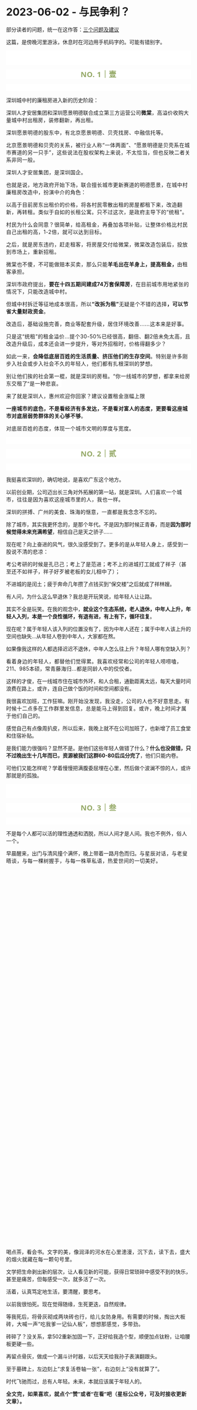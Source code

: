 # 2023-06-02 - 与民争利？

<p style="visibility: visible;">部分读者的问题，统一在这作答：<a target="_blank" href="http://mp.weixin.qq.com/s?__biz=Mzg2MTg2OTYzNQ==&amp;mid=2247483757&amp;idx=1&amp;sn=1f3f21f1da94cc247677c9c4da4e0565&amp;chksm=ce11c241f9664b57924072587043371b9f3ed49bd503f895bf939f0028195ac7e872913a3e4f&amp;scene=21#wechat_redirect" textvalue="天叙 | 产品品级及冲泡建议" linktype="text" imgurl="" imgdata="null" data-itemshowtype="0" tab="innerlink" data-linktype="2" style="visibility: visible;" hasload="1">三个问题及建议</a></p><p style="visibility: visible;">这篇，是傍晚河里游泳，休息时在河边用手机码字的。可能有错别字。</p><p style="outline: 0px;font-family: system-ui, -apple-system, BlinkMacSystemFont, &quot;Helvetica Neue&quot;, &quot;PingFang SC&quot;, &quot;Hiragino Sans GB&quot;, &quot;Microsoft YaHei UI&quot;, &quot;Microsoft YaHei&quot;, Arial, sans-serif;letter-spacing: 0.544px;white-space: normal;background-color: rgb(255, 255, 255);visibility: visible;"><br style="outline: 0px;visibility: visible;"><br style="outline: 0px;visibility: visible;"></p><p style="outline: 0px;letter-spacing: 0.544px;white-space: normal;color: rgb(34, 34, 34);font-family: -apple-system-font, system-ui, &quot;Helvetica Neue&quot;, &quot;PingFang SC&quot;, &quot;Hiragino Sans GB&quot;, &quot;Microsoft YaHei UI&quot;, &quot;Microsoft YaHei&quot;, Arial, sans-serif;background-color: rgb(255, 255, 255);text-align: center;visibility: visible;"><span style="outline: 0px;font-weight: bold;line-height: 25px;color: rgb(149, 169, 103);font-size: 20px;visibility: visible;">NO. 1｜壹</span></p><p style="outline: 0px;letter-spacing: 0.544px;white-space: normal;color: rgb(34, 34, 34);font-family: -apple-system-font, system-ui, &quot;Helvetica Neue&quot;, &quot;PingFang SC&quot;, &quot;Hiragino Sans GB&quot;, &quot;Microsoft YaHei UI&quot;, &quot;Microsoft YaHei&quot;, Arial, sans-serif;background-color: rgb(255, 255, 255);text-align: center;visibility: visible;"><br style="outline: 0px;visibility: visible;"></p><p style="visibility: visible;">深圳城中村的廉租房进入新的历史阶段：<br style="visibility: visible;"></p><p style="visibility: visible;">深圳人才安居集团和深圳愿景明德联合<span style="letter-spacing: 0.034em; visibility: visible;">成立</span><span style="letter-spacing: 0.034em; visibility: visible;">第三方运营公司<strong style="visibility: visible;">微棠</strong></span><span style="letter-spacing: 0.034em; visibility: visible;">，高溢价收购</span><span style="letter-spacing: 0.034em; visibility: visible;">大量城中村</span><span style="letter-spacing: 0.034em; visibility: visible;">出租房，</span><span style="letter-spacing: 0.034em; visibility: visible;">装修翻新，</span><span style="letter-spacing: 0.034em; visibility: visible;">再出租。</span></p><p style="visibility: visible;"><span style="letter-spacing: 0.578px; visibility: visible;">深圳愿景明德的股东中，有北京愿景明德、贝壳找房、中融信托等。</span></p><p style="visibility: visible;"><span style="letter-spacing: 0.578px; visibility: visible;">北京愿景明德和贝壳的关系，被行业人称“一体两面”、“愿景明德是贝壳系在城市赛道的另一只手”，这些说法在股权架构上来说，不太恰当，但也反映二者关系非同一般。</span></p><p style="visibility: visible;"><span style="letter-spacing: 0.578px; visibility: visible;">深圳人才安居集团，是深圳国企。<br style="visibility: visible;"></span></p><p style="visibility: visible;"><span style="letter-spacing: 0.578px; visibility: visible;">也就是说，地方政府开始下场，联合擅长城市更新赛道的明德愿景，在城中村廉租房改造中，</span><span style="letter-spacing: 0.578px; visibility: visible;">扮演中介的角色：</span><span style="letter-spacing: 0.578px; visibility: visible;"></span></p><p style="visibility: visible;"><span style="letter-spacing: 0.578px; visibility: visible;">以高于目前房东出租价的价格，将各村民零散出租的房屋都租下来，改造翻新，再转租。类似于自如的长租公寓。只不过这次，是政府主导下的“统租”。</span></p><p style="visibility: visible;"><span style="letter-spacing: 0.578px; visibility: visible;">村民为什么会同意？很简单，给高租金，再叠加各项补贴，让整体价格比村民自己出租的高，1-2倍，就可以达到目标。</span></p><p style="visibility: visible;"><span style="letter-spacing: 0.578px; visibility: visible;">之后，就是房东违约，赶走租客，将房屋交付给微棠，微棠改造包装后，投放到市场上，重新招租。<br style="visibility: visible;"></span></p><p style="visibility: visible;"><span style="letter-spacing: 0.578px; visibility: visible;">微棠也不傻，不可能做赔本买卖，那么只能<strong style="visibility: visible;">羊毛出在羊身上，提高租金，</strong>由租客承担。<br style="visibility: visible;"></span></p><p style="visibility: visible;"><span style="letter-spacing: 0.578px; visibility: visible;">深圳市政府提出，<strong style="visibility: visible;">要在十四五期间建成74万套保障房</strong>，在目前城市用地紧张的情况下，只能改造城中村。<br style="visibility: visible;"></span></p><p style="visibility: visible;"><span style="letter-spacing: 0.578px; visibility: visible;">但城中村拆迁等征地成本很高，所以<strong style="visibility: visible;">“改拆为租”</strong>无疑是个不错的选择<strong style="visibility: visible;">，可以节省大量财政资金</strong>。</span></p><p><span style="letter-spacing: 0.578px;">改造后，基础设施完善，商业等配套升级，居住环境改善......</span><span style="letter-spacing: 0.578px;">这本来是好事。</span></p><p style="white-space: normal;letter-spacing: 0.578px;"><span style="letter-spacing: 0.578px;">只是这</span><span style="letter-spacing: 0.578px;">“统租</span><span style="letter-spacing: 0.578px;">”的租金溢价...</span><span style="letter-spacing: 0.578px;">提个30-50%已经很高，翻倍、翻2倍</span><span style="letter-spacing: 0.578px;">未免太高，且改造升级后，成本还会进一步提升，等对外招租时，价格得翻多少？</span><span style="letter-spacing: 0.578px;"></span></p><p style="white-space: normal;letter-spacing: 0.578px;"><span style="letter-spacing: 0.578px;">如此一来，<strong>会降低底层百姓的生活质量、挤压他们的生存空间</strong>。特别是许多刚步入社会或步入社会不久的年轻人，他们都有扎根深圳的梦想。</span></p><p style="white-space: normal;letter-spacing: 0.578px;"><span style="letter-spacing: 0.578px;">别让他们挨的社会第一棍，就是深圳的房租。“<span style="font-family: system-ui, -apple-system, BlinkMacSystemFont, &quot;Helvetica Neue&quot;, &quot;PingFang SC&quot;, &quot;Hiragino Sans GB&quot;, &quot;Microsoft YaHei UI&quot;, &quot;Microsoft YaHei&quot;, Arial, sans-serif;letter-spacing: 0.578px;background-color: rgb(255, 255, 255);">你一线城市的梦想，都拿来给房东交租了”是一种悲哀。</span></span></p><p style="white-space: normal;letter-spacing: 0.578px;"><span style="letter-spacing: 0.578px;"><span style="letter-spacing: 0.578px;">来了就是深圳人，惠州欢迎你回家</span><span style="letter-spacing: 0.578px;">？建议设置租金涨幅上限</span></span></p><p style="white-space: normal;letter-spacing: 0.578px;"><strong>一座城市的底色，不是看经济有多发达，不是看对富人的态度，更要看这座城市对底层弱势群体的关心够不够</strong>。</p><p style="white-space: normal;letter-spacing: 0.578px;">对底层百姓的态度，体现一个城市文明的厚度与宽度。</p><p style="outline: 0px;font-family: system-ui, -apple-system, BlinkMacSystemFont, &quot;Helvetica Neue&quot;, &quot;PingFang SC&quot;, &quot;Hiragino Sans GB&quot;, &quot;Microsoft YaHei UI&quot;, &quot;Microsoft YaHei&quot;, Arial, sans-serif;letter-spacing: 0.544px;white-space: normal;background-color: rgb(255, 255, 255);visibility: visible;"><br></p><p style="outline: 0px;letter-spacing: 0.544px;white-space: normal;color: rgb(34, 34, 34);font-family: -apple-system-font, system-ui, &quot;Helvetica Neue&quot;, &quot;PingFang SC&quot;, &quot;Hiragino Sans GB&quot;, &quot;Microsoft YaHei UI&quot;, &quot;Microsoft YaHei&quot;, Arial, sans-serif;background-color: rgb(255, 255, 255);text-align: center;visibility: visible;"><span style="outline: 0px;font-weight: bold;line-height: 25px;color: rgb(149, 169, 103);font-size: 20px;visibility: visible;">NO. 2｜贰</span></p><p style="outline: 0px;letter-spacing: 0.544px;white-space: normal;color: rgb(34, 34, 34);font-family: -apple-system-font, system-ui, &quot;Helvetica Neue&quot;, &quot;PingFang SC&quot;, &quot;Hiragino Sans GB&quot;, &quot;Microsoft YaHei UI&quot;, &quot;Microsoft YaHei&quot;, Arial, sans-serif;background-color: rgb(255, 255, 255);text-align: center;visibility: visible;"><span style="letter-spacing: 0.578px;color: rgba(0, 0, 0, 0.9);font-family: mp-quote, -apple-system-font, BlinkMacSystemFont, &quot;Helvetica Neue&quot;, &quot;PingFang SC&quot;, &quot;Hiragino Sans GB&quot;, &quot;Microsoft YaHei UI&quot;, &quot;Microsoft YaHei&quot;, Arial, sans-serif;text-align: justify;"></span><br></p><p>我挺喜欢深圳的，确切地说，是喜欢广东这个地方。</p><p>以前创业期，公司迈出长三角对外拓展的第一站，就是深圳。<span style="letter-spacing: 0.578px;">人们喜欢一个城市，往往是因为喜欢这座城市里的人，我也一样。</span></p><p><span style="letter-spacing: 0.034em;">深圳的拼搏、广州的美食、珠海的惬意，</span><span style="letter-spacing: 0.034em;">一直</span><span style="letter-spacing: 0.034em;">都是我念念不忘的。</span></p><p>除了城市，其实我更怀念的，是那个年代。不是因为那时候正青春，而是<strong>因为那时候觉得未来充满希望</strong>，相信自己是天之骄子......</p><p>现在呢？向上奋进的风气，很久没感受到了。<span style="letter-spacing: 0.034em;">更多的是从年轻人身上，感受到一股说不清的</span><span style="letter-spacing: 0.034em;">悲凉：</span></p><p><span style="letter-spacing: 0.034em;"></span><span style="letter-spacing: 0.034em;">考公考研</span><span style="letter-spacing: 0.034em;">的时候是孔已己；考上了是范进；</span><span style="letter-spacing: 0.034em;">考不上的进城打工就成了祥子（甚至还不如祥子，祥子好歹被老板的女儿相中了）；</span></p><p>不进城的是闰土；疲于奔命几年攒了点钱买到“保交楼”之后就成了祥林嫂。</p><p>有人问，为什么这么早退休？我总是开玩笑说，给年轻人让让路。<br></p><p>其实不全是玩笑。在我的观念中，<strong>就业这个生态系统，老人退休，中年人上升，年轻人入列，本是一个良性循环，有退有进，有上有下，循环往复</strong>。</p><p>现在呢？属于年轻人该入列的位置没有了，因为中年人还在；属于中年人该上升的空间也缺失...从年轻人卷到中年人，大家都在熬。</p><p>如果像我这样的人都选择迟迟不退休，中年人怎么往上升？年轻人哪有空缺入列？<br></p><p><span style="letter-spacing: 0.578px;">看着身边</span><span style="letter-spacing: 0.578px;">的年轻人，都替</span><span style="letter-spacing: 0.578px;">他们觉得累。</span><span style="letter-spacing: 0.034em;">我喜欢经常</span><span style="letter-spacing: 0.034em;">和公司的</span><span style="letter-spacing: 0.034em;">年轻人唠唠嗑，211、</span><span style="letter-spacing: 0.034em;">985</span><span style="letter-spacing: 0.034em;">本硕，</span><span style="letter-spacing: 0.034em;">常青藤海归...都是同龄人中的佼佼者。</span></p><p>这样的才俊，在一线城市住在城市外环，和人合租，通勤距离太远，每天大量时间浪费在路上，或许，连自己做个饭的时间和空间都没有。<br></p><p>我很喜欢加班，工作狂嘛。<span style="letter-spacing: 0.034em;">刚开始没发现，我没走，公司的人也不好意思走</span><span style="letter-spacing: 0.034em;"></span><span style="letter-spacing: 0.034em;">。</span><span style="letter-spacing: 0.034em;">有时候十二点多在工作群里</span><span style="letter-spacing: 0.034em;">发信息，</span><span style="letter-spacing: 0.034em;">总是</span><span style="letter-spacing: 0.034em;">能</span><span style="letter-spacing: 0.034em;">马上得到回复</span><span style="letter-spacing: 0.034em;">。</span><span style="letter-spacing: 0.034em;">或许，</span><span style="letter-spacing: 0.034em;">晚上时间才属于他们自己的</span><span style="letter-spacing: 0.034em;">。</span></p><p>感觉自己有点像周扒皮，所以后来，我晚上就不在公司加班了，也新增了员工食堂和住宿补贴。<span style="letter-spacing: 0.034em;"></span></p><p>是我们能力很强吗？显然不是。是他们这些年轻人做错了什么？<strong>什么也没做错，只不过晚出生十几年而已，资源被我们这群60-80后瓜分完了</strong>，他们只能内卷。<span style="letter-spacing: 0.034em;"></span></p><p>可他们又能怎样呢？学着慢慢把满腹委屈埋在心里，然后做个波澜不惊的人，或许那就是的孤独。<br></p><p style="outline: 0px;font-family: system-ui, -apple-system, BlinkMacSystemFont, &quot;Helvetica Neue&quot;, &quot;PingFang SC&quot;, &quot;Hiragino Sans GB&quot;, &quot;Microsoft YaHei UI&quot;, &quot;Microsoft YaHei&quot;, Arial, sans-serif;letter-spacing: 0.544px;white-space: normal;background-color: rgb(255, 255, 255);visibility: visible;"><br style="outline: 0px;visibility: visible;"><br style="outline: 0px;visibility: visible;"></p><p style="outline: 0px;letter-spacing: 0.544px;white-space: normal;color: rgb(34, 34, 34);font-family: -apple-system-font, system-ui, &quot;Helvetica Neue&quot;, &quot;PingFang SC&quot;, &quot;Hiragino Sans GB&quot;, &quot;Microsoft YaHei UI&quot;, &quot;Microsoft YaHei&quot;, Arial, sans-serif;background-color: rgb(255, 255, 255);text-align: center;visibility: visible;"><span style="outline: 0px;font-weight: bold;line-height: 25px;color: rgb(149, 169, 103);font-size: 20px;visibility: visible;">NO. 3｜叁</span></p><p style="outline: 0px;letter-spacing: 0.544px;white-space: normal;color: rgb(34, 34, 34);font-family: -apple-system-font, system-ui, &quot;Helvetica Neue&quot;, &quot;PingFang SC&quot;, &quot;Hiragino Sans GB&quot;, &quot;Microsoft YaHei UI&quot;, &quot;Microsoft YaHei&quot;, Arial, sans-serif;background-color: rgb(255, 255, 255);text-align: center;visibility: visible;"><br style="outline: 0px;visibility: visible;"></p><p>不是每个人都可以活的理性通透和洒脱，所以人间才是人间。<span style="letter-spacing: 0.034em;">我也不例外，俗人一个。</span></p><p>早晨醒来，出门与清风撞个满怀，晚上带着一路月色而归。<span style="letter-spacing: 0.578px;">与星辰对话，与老叟晤谈，与每一棵树握手，与每一株草私语，热爱世间的</span><span style="letter-spacing: 0.578px;">一切美好。</span></p><p style="text-align: center;"><img class="rich_pages wxw-img js_insertlocalimg js_img_placeholder wx_img_placeholder" data-backh="559" data-backw="373" data-ratio="1.499074074074074" data-s="300,640" data-src="https://mmbiz.qpic.cn/mmbiz_jpg/1c71eKyJsyicyV6u4iaaPy4ticiaghkkibdQgQO9x6ibRryCSEe2lLQICHlGN5EumrXo3tINk92yJJzrshialKEPnHdSA/640?wx_fmt=jpeg" data-type="jpeg" data-w="1080" style="width: 677px !important; height: 1014.87px !important;" data-original-style="width: 100%;height: auto;" data-index="1" src="data:image/svg+xml,%3C%3Fxml version='1.0' encoding='UTF-8'%3F%3E%3Csvg width='1px' height='1px' viewBox='0 0 1 1' version='1.1' xmlns='http://www.w3.org/2000/svg' xmlns:xlink='http://www.w3.org/1999/xlink'%3E%3Ctitle%3E%3C/title%3E%3Cg stroke='none' stroke-width='1' fill='none' fill-rule='evenodd' fill-opacity='0'%3E%3Cg transform='translate(-249.000000, -126.000000)' fill='%23FFFFFF'%3E%3Crect x='249' y='126' width='1' height='1'%3E%3C/rect%3E%3C/g%3E%3C/g%3E%3C/svg%3E" _width="100%" alt="图片"></p><p>喝点茶，看会书。<span style="letter-spacing: 0.034em;">文字的美，像润泽的河水在心里漶漫，沉下去，读下去，盛大的烟火就藏在每一颗句号里。</span></p><p>文学把生命剥出新的层次，让人看见新的可能，获得日常琐碎中感受不到的快乐，甚至是痛苦，但每感受一次，就多活了一次。</p><p>活着，认真笃定地生活，要清醒，要思考。</p><p>以前我很怕死。现在觉得随缘，生死更迭，自然规律。<br></p><p>等我死后，将<span style="letter-spacing: 0.034em;">骨灰砌成两块砖也行，给儿女防身用。有需要的时候，掏出大板砖，大喊一声“吃我爹一记仙人板”，想想那感觉，多带劲。</span></p><p>砖碎了？没关系，拿502重新加固一下，正好给我造个型，顺便加点钛粉，让咱腰板更硬一些。</p><p>再留点骨灰，做成一个漏斗计时器，以后天天给我孙子表演翻跟头。</p><p>至于墓碑上，左边刻上<span style="letter-spacing: 0.034em;">“求复活卷</span><span style="letter-spacing: 0.034em;">轴一张”，右边刻上“没有就算了”。</span></p><p>时代飞驰而过，总有人年轻。未来，本就应该属于年轻人的。</p><p style="margin-bottom: 0px;"><strong style="outline: 0px;font-family: system-ui, -apple-system, BlinkMacSystemFont, &quot;Helvetica Neue&quot;, &quot;PingFang SC&quot;, &quot;Hiragino Sans GB&quot;, &quot;Microsoft YaHei UI&quot;, &quot;Microsoft YaHei&quot;, Arial, sans-serif;letter-spacing: 0.544px;white-space: normal;background-color: rgb(255, 255, 255);color: rgb(34, 34, 34);font-size: 16px;"><span style="outline: 0px;font-size: 14px;">全文完，如果喜欢，就点个“赞”或者“在看”吧（星标公众号，可及时接收更新文章）。</span></strong></p><p style="display: none;"><mp-style-type data-value="3"></mp-style-type></p>